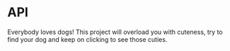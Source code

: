 # API
Everybody loves dogs! This project will overload you with cuteness, try to find
your dog and keep on clicking to see those cuties.
